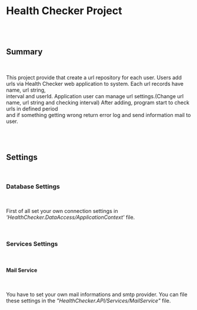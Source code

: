<h1>Health Checker Project</h1></br></br>

<h2>Summary</h2></br>
<p>This project provide that create a url repository for each user. Users add urls via Health Checker web application to system. Each url records have name, url string, </br>
interval and userId. Application user can manage url settings.(Change url name, url string and checking interval) After adding, program start to check urls in defined period </br>
and if something getting wrong return error log and send information mail to user.</p>
</br></br>
<h2>Settings</h2>
</br>
<h3>Database Settings</h3></br>
<p>First of all set your own connection settings in <i>'HealthChecker.DataAccess/ApplicationContext'</i> file.</p></br>
<h3>Services Settings</h3></br>
<h4>Mail Service</h4></br>
<p>You have to set your own mail informations and smtp provider. You can file these settings in the <i>"HealthChecker.API/Services/MailService"</i> file.</p>

